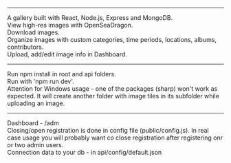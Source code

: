 *************************************
A gallery built with React, Node.js, Express and MongoDB.<br />
View high-res images with OpenSeaDragon.<br />
Download images.<br />
Organize images with custom categories, time periods, locations, albums, contributors.<br />
Upload, add/edit image info in Dashboard.
*************************************

Run npm install in root and api folders.<br />
Run with 'npm run dev'.<br />
Attention for Windows usage - one of the packages (sharp) won't work as expected. It will create another folder with image tiles in its subfolder while uploading an image.

***********************************
Dashboard - /adm <br />
Closing/open registration is done in config file (public/config.js). In real case usage you will probably want co close registration after registering onr or two admin users.<br />
Connection data to your db - in api/config/default.json
